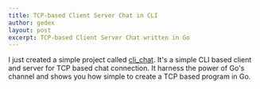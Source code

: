 ```yaml
---
title: TCP-based Client Server Chat in CLI
author: gedex
layout: post
excerpt: TCP-based Client Server Chat written in Go
---
```


I just created a simple project called [cli_chat](https://github.com/gedex/cli_chat).
It's a simple CLI based client and server for TCP based chat connection. It harness
the power of Go's channel and shows you how simple to create a TCP based program in Go.
